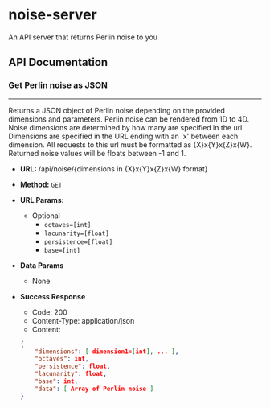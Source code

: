 # noise-server
An  API server that returns Perlin noise to you

## API Documentation

### Get Perlin noise as JSON
----
Returns a JSON object of Perlin noise depending on the provided dimensions and parameters.
Perlin noise can be rendered from 1D to 4D.
Noise dimensions are determined by how many are specified in the url.
Dimensions are specified in the URL ending with an 'x' between each dimension.
All requests to this url must be formatted as {X}x{Y}x{Z}x{W}.
Returned noise values will be floats between -1 and 1.


* **URL:**
    /api/noise/{dimensions in {X}x{Y}x{Z}x{W} format}

* **Method:**
    `GET`

* **URL Params:**
    * Optional
        * `octaves=[int]`
        * `lacunarity=[float]`
        * `persistence=[float]`
        * `base=[int]`
    
* **Data Params**
    * None

* **Success Response**
    * Code: 200
    * Content-Type: application/json
    * Content: 
    ``` json
    {
        "dimensions": [ dimension1=[int], ... ],
        "octaves": int,
        "persistence": float,
        "lacunarity": float,
        "base": int,
        "data": [ Array of Perlin noise ]
    }
    ```
